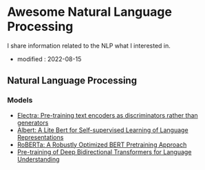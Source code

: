 # Awesome Natural Language Processing
I share information related to the NLP what I interested in.

- modified : 2022-08-15


## Natural Language Processing 

### Models
* [Electra: Pre-training text encoders as discriminators rather than generators](https://arxiv.org/pdf/2003.10555.pdf)
* [Albert: A Lite Bert for Self-supervised Learning of Language Representations](https://arxiv.org/pdf/1909.11942.pdf)
* [RoBERTa: A Robustly Optimized BERT Pretraining Approach](https://arxiv.org/pdf/1907.11692.pdf)
* [Pre-training of Deep Bidirectional Transformers for Language Understanding](https://arxiv.org/pdf/1810.04805.pdf)
